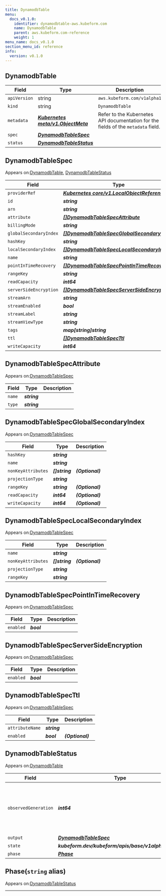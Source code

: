```yaml
---
title: DynamodbTable
menu:
  docs_v0.1.0:
    identifier: dynamodbtable-aws.kubeform.com
    name: DynamodbTable
    parent: aws.kubeform.com-reference
    weight: 1
menu_name: docs_v0.1.0
section_menu_id: reference
info:
  version: v0.1.0
---
```


## DynamodbTable
| Field | Type | Description |
| ------ | ----- | ----------- |
| `apiVersion` | string | `aws.kubeform.com/v1alpha1` |
|    `kind` | string | `DynamodbTable` |
| `metadata` | ***[Kubernetes meta/v1.ObjectMeta](https://kubernetes.io/docs/reference/generated/kubernetes-api/v1.13/#objectmeta-v1-meta)***|Refer to the Kubernetes API documentation for the fields of the `metadata` field.|
| `spec` | ***[DynamodbTableSpec](#dynamodbtablespec)***||
| `status` | ***[DynamodbTableStatus](#dynamodbtablestatus)***||
## DynamodbTableSpec

Appears on:[DynamodbTable](#dynamodbtable), [DynamodbTableStatus](#dynamodbtablestatus)

| Field | Type | Description |
| ------ | ----- | ----------- |
| `providerRef` | ***[Kubernetes core/v1.LocalObjectReference](https://kubernetes.io/docs/reference/generated/kubernetes-api/v1.13/#localobjectreference-v1-core)***||
| `id` | ***string***||
| `arn` | ***string***| ***(Optional)*** |
| `attribute` | ***[[]DynamodbTableSpecAttribute](#dynamodbtablespecattribute)***||
| `billingMode` | ***string***| ***(Optional)*** |
| `globalSecondaryIndex` | ***[[]DynamodbTableSpecGlobalSecondaryIndex](#dynamodbtablespecglobalsecondaryindex)***| ***(Optional)*** |
| `hashKey` | ***string***||
| `localSecondaryIndex` | ***[[]DynamodbTableSpecLocalSecondaryIndex](#dynamodbtablespeclocalsecondaryindex)***| ***(Optional)*** |
| `name` | ***string***||
| `pointInTimeRecovery` | ***[[]DynamodbTableSpecPointInTimeRecovery](#dynamodbtablespecpointintimerecovery)***| ***(Optional)*** |
| `rangeKey` | ***string***| ***(Optional)*** |
| `readCapacity` | ***int64***| ***(Optional)*** |
| `serverSideEncryption` | ***[[]DynamodbTableSpecServerSideEncryption](#dynamodbtablespecserversideencryption)***| ***(Optional)*** |
| `streamArn` | ***string***| ***(Optional)*** |
| `streamEnabled` | ***bool***| ***(Optional)*** |
| `streamLabel` | ***string***| ***(Optional)*** |
| `streamViewType` | ***string***| ***(Optional)*** |
| `tags` | ***map[string]string***| ***(Optional)*** |
| `ttl` | ***[[]DynamodbTableSpecTtl](#dynamodbtablespecttl)***| ***(Optional)*** |
| `writeCapacity` | ***int64***| ***(Optional)*** |
## DynamodbTableSpecAttribute

Appears on:[DynamodbTableSpec](#dynamodbtablespec)

| Field | Type | Description |
| ------ | ----- | ----------- |
| `name` | ***string***||
| `type` | ***string***||
## DynamodbTableSpecGlobalSecondaryIndex

Appears on:[DynamodbTableSpec](#dynamodbtablespec)

| Field | Type | Description |
| ------ | ----- | ----------- |
| `hashKey` | ***string***||
| `name` | ***string***||
| `nonKeyAttributes` | ***[]string***| ***(Optional)*** |
| `projectionType` | ***string***||
| `rangeKey` | ***string***| ***(Optional)*** |
| `readCapacity` | ***int64***| ***(Optional)*** |
| `writeCapacity` | ***int64***| ***(Optional)*** |
## DynamodbTableSpecLocalSecondaryIndex

Appears on:[DynamodbTableSpec](#dynamodbtablespec)

| Field | Type | Description |
| ------ | ----- | ----------- |
| `name` | ***string***||
| `nonKeyAttributes` | ***[]string***| ***(Optional)*** |
| `projectionType` | ***string***||
| `rangeKey` | ***string***||
## DynamodbTableSpecPointInTimeRecovery

Appears on:[DynamodbTableSpec](#dynamodbtablespec)

| Field | Type | Description |
| ------ | ----- | ----------- |
| `enabled` | ***bool***||
## DynamodbTableSpecServerSideEncryption

Appears on:[DynamodbTableSpec](#dynamodbtablespec)

| Field | Type | Description |
| ------ | ----- | ----------- |
| `enabled` | ***bool***||
## DynamodbTableSpecTtl

Appears on:[DynamodbTableSpec](#dynamodbtablespec)

| Field | Type | Description |
| ------ | ----- | ----------- |
| `attributeName` | ***string***||
| `enabled` | ***bool***| ***(Optional)*** |
## DynamodbTableStatus

Appears on:[DynamodbTable](#dynamodbtable)

| Field | Type | Description |
| ------ | ----- | ----------- |
| `observedGeneration` | ***int64***| ***(Optional)*** Resource generation, which is updated on mutation by the API Server.|
| `output` | ***[DynamodbTableSpec](#dynamodbtablespec)***| ***(Optional)*** |
| `state` | ***kubeform.dev/kubeform/apis/base/v1alpha1.State***| ***(Optional)*** |
| `phase` | ***[Phase](#phase)***| ***(Optional)*** |
## Phase(`string` alias)

Appears on:[DynamodbTableStatus](#dynamodbtablestatus)

---
